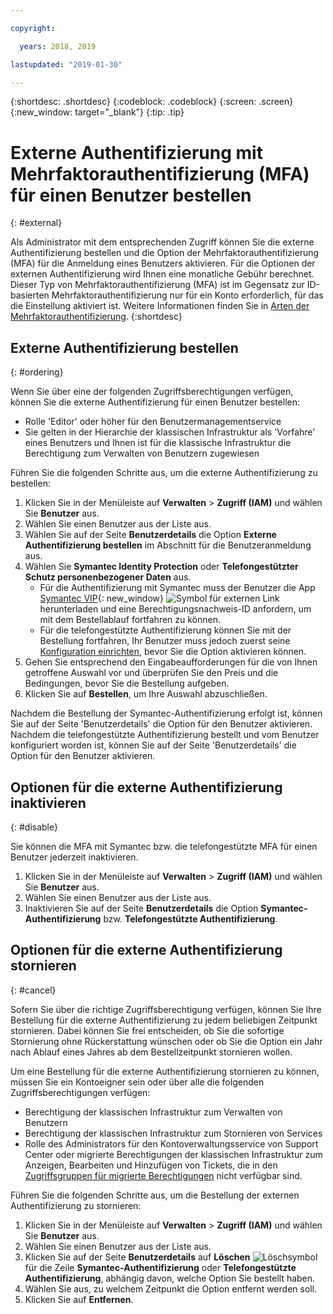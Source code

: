```yaml
---

copyright:

  years: 2018, 2019

lastupdated: "2019-01-30"

---
```


{:shortdesc: .shortdesc}
{:codeblock: .codeblock}
{:screen: .screen}
{:new_window: target="_blank"}
{:tip: .tip}

# Externe Authentifizierung mit Mehrfaktorauthentifizierung (MFA) für einen Benutzer bestellen
{: #external}

Als Administrator mit dem entsprechenden Zugriff können Sie die externe Authentifizierung bestellen und die Option der Mehrfaktorauthentifizierung (MFA) für die Anmeldung eines Benutzers aktivieren. Für die Optionen der externen Authentifizierung wird Ihnen eine monatliche Gebühr berechnet. Dieser Typ von Mehrfaktorauthentifizierung (MFA) ist im Gegensatz zur ID-basierten Mehrfaktorauthentifizierung nur für ein Konto erforderlich, für das die Einstellung aktiviert ist. Weitere Informationen finden Sie in [Arten der Mehrfaktorauthentifizierung](/docs/iam?topic=iam-types#types).
{:shortdesc}

## Externe Authentifizierung bestellen
{: #ordering}

Wenn Sie über eine der folgenden Zugriffsberechtigungen verfügen, können Sie die externe Authentifizierung für einen Benutzer bestellen:

* Rolle 'Editor' oder höher für den Benutzermanagementservice
* Sie gelten in der Hierarchie der klassischen Infrastruktur als 'Vorfahre' eines Benutzers und Ihnen ist für die klassische Infrastruktur die Berechtigung zum Verwalten von Benutzern zugewiesen

Führen Sie die folgenden Schritte aus, um die externe Authentifizierung zu bestellen:

1. Klicken Sie in der Menüleiste auf **Verwalten** &gt; **Zugriff (IAM)** und wählen Sie **Benutzer** aus.
2. Wählen Sie einen Benutzer aus der Liste aus.
3. Wählen Sie auf der Seite **Benutzerdetails** die Option **Externe Authentifizierung bestellen** im Abschnitt für die Benutzeranmeldung aus. 
4. Wählen Sie **Symantec Identity Protection** oder **Telefongestützter Schutz personenbezogener Daten** aus.
    * Für die Authentifizierung mit Symantec muss der Benutzer die App [Symantec VIP](https://vip.symantec.com/){: new_window} ![Symbol für externen Link](../icons/launch-glyph.svg) herunterladen und eine Berechtigungsnachweis-ID anfordern, um mit dem Bestellablauf fortfahren zu können.
    * Für die telefongestützte Authentifizierung können Sie mit der Bestellung fortfahren, Ihr Benutzer muss jedoch zuerst seine [Konfiguration einrichten](/docs/account?topic=account-third-party-MFA#third-party-MFA), bevor Sie die Option aktivieren können.
5. Gehen Sie entsprechend den Eingabeaufforderungen für die von Ihnen getroffene Auswahl vor und überprüfen Sie den Preis und die Bedingungen, bevor Sie die Bestellung aufgeben.
6. Klicken Sie auf **Bestellen**, um Ihre Auswahl abzuschließen.

Nachdem die Bestellung der Symantec-Authentifizierung erfolgt ist, können Sie auf der Seite 'Benutzerdetails' die Option für den Benutzer aktivieren. Nachdem die telefongestützte Authentifizierung bestellt und vom Benutzer konfiguriert worden ist, können Sie auf der Seite 'Benutzerdetails' die Option für den Benutzer aktivieren.

## Optionen für die externe Authentifizierung inaktivieren
{: #disable}

Sie können die MFA mit Symantec bzw. die telefongestützte MFA für einen Benutzer jederzeit inaktivieren.

1. Klicken Sie in der Menüleiste auf **Verwalten** &gt; **Zugriff (IAM)** und wählen Sie **Benutzer** aus.
2. Wählen Sie einen Benutzer aus der Liste aus.
3. Inaktivieren Sie auf der Seite **Benutzerdetails** die Option **Symantec-Authentifizierung** bzw. **Telefongestützte Authentifizierung**. 

## Optionen für die externe Authentifizierung stornieren
{: #cancel}

Sofern Sie über die richtige Zugriffsberechtigung verfügen, können Sie Ihre Bestellung für die externe Authentifizierung zu jedem beliebigen Zeitpunkt stornieren. Dabei können Sie frei entscheiden, ob Sie die sofortige Stornierung ohne Rückerstattung wünschen oder ob Sie die Option ein Jahr nach Ablauf eines Jahres ab dem Bestellzeitpunkt stornieren wollen.

Um eine Bestellung für die externe Authentifizierung stornieren zu können, müssen Sie ein Kontoeigner sein oder über alle die folgenden Zugriffsberechtigungen verfügen:

* Berechtigung der klassischen Infrastruktur zum Verwalten von Benutzern
* Berechtigung der klassischen Infrastruktur zum Stornieren von Services
* Rolle des Administrators für den Kontoverwaltungsservice von Support Center oder migrierte Berechtigungen der klassischen Infrastruktur zum Anzeigen, Bearbeiten und Hinzufügen von Tickets, die in den [Zugriffsgruppen für migrierte Berechtigungen](/docs/iam?topic=iam-predefined#predefined) nicht verfügbar sind.

Führen Sie die folgenden Schritte aus, um die Bestellung der externen Authentifizierung zu stornieren:

1. Klicken Sie in der Menüleiste auf **Verwalten** &gt; **Zugriff (IAM)** und wählen Sie **Benutzer** aus.
2. Wählen Sie einen Benutzer aus der Liste aus.
3. Klicken Sie auf der Seite **Benutzerdetails** auf **Löschen** ![Löschsymbol](../icons/icon_trash.svg) für die Zeile **Symantec-Authentifizierung** oder **Telefongestützte Authentifizierung**, abhängig davon, welche Option Sie bestellt haben. 
4. Wählen Sie aus, zu welchem Zeitpunkt die Option entfernt werden soll.
5. Klicken Sie auf **Entfernen**.
